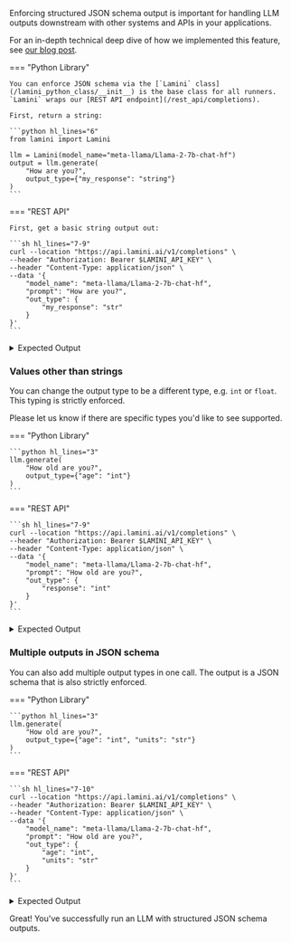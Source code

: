 
Enforcing structured JSON schema output is important for handling LLM outputs downstream with other systems and APIs in your applications.

For an in-depth technical deep dive of how we implemented this feature, see [our blog post](https://www.lamini.ai/blog/guarantee-valid-json-output-with-lamini).

=== "Python Library"

    You can enforce JSON schema via the [`Lamini` class](/lamini_python_class/__init__) is the base class for all runners. `Lamini` wraps our [REST API endpoint](/rest_api/completions).

    First, return a string:

    ```python hl_lines="6"
    from lamini import Lamini

    llm = Lamini(model_name="meta-llama/Llama-2-7b-chat-hf")
    output = llm.generate(
        "How are you?",
        output_type={"my_response": "string"}
    )
    ```

=== "REST API"

    First, get a basic string output out:

    ```sh hl_lines="7-9"
    curl --location "https://api.lamini.ai/v1/completions" \
    --header "Authorization: Bearer $LAMINI_API_KEY" \
    --header "Content-Type: application/json" \
    --data '{
        "model_name": "meta-llama/Llama-2-7b-chat-hf",
        "prompt": "How are you?",
        "out_type": {
            "my_response": "str"
        }
    }'
    ```
<details>
<summary>Expected Output</summary>
    ```
    {
        'my_response': "I'm good, thanks for asking! How about you"
    }
    ```
</details>

### Values other than strings

You can change the output type to be a different type, e.g. `int` or `float`. This typing is strictly enforced.

Please let us know if there are specific types you'd like to see supported.

=== "Python Library"

    ```python hl_lines="3"
    llm.generate(
        "How old are you?",
        output_type={"age": "int"}
    )
    ```
=== "REST API"

    ```sh hl_lines="7-9"
    curl --location "https://api.lamini.ai/v1/completions" \
    --header "Authorization: Bearer $LAMINI_API_KEY" \
    --header "Content-Type: application/json" \
    --data '{
        "model_name": "meta-llama/Llama-2-7b-chat-hf",
        "prompt": "How old are you?",
        "out_type": {
            "response": "int"
        }
    }'
    ```

<details>
<summary>Expected Output</summary>
    ```
    {
        'age': 25
    }
    ```
</details>

### Multiple outputs in JSON schema

You can also add multiple output types in one call. The output is a JSON schema that is also strictly enforced.

=== "Python Library"

    ```python hl_lines="3"
    llm.generate(
        "How old are you?",
        output_type={"age": "int", "units": "str"}
    )
    ```

=== "REST API"

    ```sh hl_lines="7-10"
    curl --location "https://api.lamini.ai/v1/completions" \
    --header "Authorization: Bearer $LAMINI_API_KEY" \
    --header "Content-Type: application/json" \
    --data '{
        "model_name": "meta-llama/Llama-2-7b-chat-hf",
        "prompt": "How old are you?",
        "out_type": {
            "age": "int",
            "units": "str"
        }
    }'
    ```

<details>
<summary>Expected Output</summary>
    ```
    {
        'age': 30,
        'units': 'years'
    }
    ```
</details>

Great! You've successfully run an LLM with structured JSON schema outputs.
